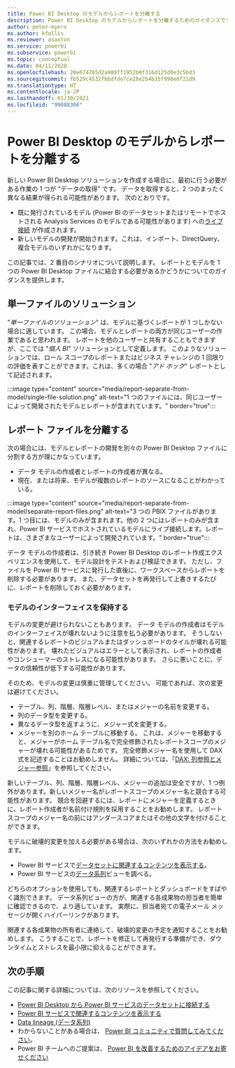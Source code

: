 ```yaml
---
title: Power BI Desktop のモデルからレポートを分離する
description: Power BI Desktop のモデルからレポートを分離するためのガイダンスです。
author: peter-myers
ms.author: kfollis
ms.reviewer: asaxton
ms.service: powerbi
ms.subservice: powerbi
ms.topic: conceptual
ms.date: 04/11/2020
ms.openlocfilehash: 20e674765d2a908ff1952b0f316d125d0e3c5bd3
ms.sourcegitcommit: fb529c4532fbbdfde7ce28e2b4b35f990e8f21d9
ms.translationtype: HT
ms.contentlocale: ja-JP
ms.lasthandoff: 01/30/2021
ms.locfileid: "99088306"
---
```

# <a name="separate-reports-from-models-in-power-bi-desktop"></a>Power BI Desktop のモデルからレポートを分離する

新しい Power BI Desktop ソリューションを作成する場合に、最初に行う必要がある作業の 1 つが "データの取得" です。 データを取得すると、2 つのまったく異なる結果が得られる可能性があります。 次のとおりです。

- 既に発行されているモデル (Power BI のデータセットまたはリモートでホストされる Analysis Services のモデルである可能性があります) への[ライブ接続](../connect-data/desktop-report-lifecycle-datasets.md) が作成されます。
- 新しいモデルの開発が開始されます。これは、インポート、DirectQuery、複合モデルのいずれかになります。

この記事では、2 番目のシナリオについて説明します。 レポートとモデルを 1 つの Power BI Desktop ファイルに結合する必要があるかどうかについてのガイダンスを提供します。

## <a name="single-file-solution"></a>単一ファイルのソリューション

"_単一ファイルのソリューション_" は、モデルに基づくレポートが 1 つしかない場合に適しています。 この場合、モデルとレポートの両方が同じユーザーの作業であると思われます。 レポートを他のユーザーと共有することもできますが、ここでは "_個人 BI_" ソリューションとして定義します。 このようなソリューションでは、ロール スコープのレポートまたはビジネス チャレンジの 1 回限りの評価を表すことができます。これは、多くの場合 "_アド ホック_" レポートとして記述されます。

:::image type="content" source="media/report-separate-from-model/single-file-solution.png" alt-text="1 つのファイルには、同じユーザーによって開発されたモデルとレポートが含まれています。" border="true":::

## <a name="separate-report-files"></a>レポート ファイルを分離する

次の場合には、モデルとレポートの開発を別々の Power BI Desktop ファイルに分割する方が理にかなっています。

- データ モデルの作成者とレポートの作成者が異なる。
- 現在、または将来、モデルが複数のレポートのソースになることがわかっている。

:::image type="content" source="media/report-separate-from-model/separate-report-files.png" alt-text="3 つの PBIX ファイルがあります。1 つ目には、モデルのみが含まれます。他の 2 つにはレポートのみが含まれ、Power BI サービスでホストされているモデルにライブ接続します。レポートは、さまざまなユーザーによって開発されています。" border="true":::

データ モデルの作成者は、引き続き Power BI Desktop のレポート作成エクスペリエンスを使用して、モデル設計をテストおよび検証できます。 ただし、ファイルを Power BI サービスに発行した直後に、ワークスペースからレポートを削除する必要があります。 また、データセットを再発行して上書きするたびに、レポートを削除しておく必要があります。

### <a name="preserve-the-model-interface"></a>モデルのインターフェイスを保持する

モデルの変更が避けられないこともあります。 データ モデルの作成者はモデルのインターフェイスが壊れないように注意を払う必要があります。 そうしないと、関連するレポートのビジュアルまたはダッシュボードのタイルが壊れる可能性があります。 壊れたビジュアルはエラーとして表示され、レポートの作成者やコンシューマーのストレスになる可能性があります。 さらに悪いことに、データの信頼性が低下する可能性があります。

そのため、モデルの変更は慎重に管理してください。 可能であれば、次の変更は避けてください。

- テーブル、列、階層、階層レベル、またはメジャーの名前を変更する。
- 列のデータ型を変更する。
- 異なるデータ型を返すように、メジャー式を変更する。
- メジャーを別のホーム テーブルに移動する。 これは、メジャーを移動すると、メジャーがホーム テーブル名で完全修飾されたレポートスコープのメジャーが壊れる可能性があるためです。 完全修飾メジャー名を使用して DAX 式を記述することはお勧めしません。 詳細については、「[DAX: 列参照とメジャー参照](dax-column-measure-references.md)」を参照してください。

新しいテーブル、列、階層、階層レベル、メジャーの追加は安全ですが、1 つ例外があります。新しいメジャー名がレポートスコープのメジャー名と競合する可能性があります。 競合を回避するには、レポートにメジャーを定義するときに、レポート作成者が名前付け規則を採用することをお勧めします。 レポートスコープのメジャー名の前にはアンダースコアまたはその他の文字を付けることができます。

モデルに破壊的変更を加える必要がある場合は、次のいずれかの方法をお勧めします。

- Power BI サービスで[データセットに関連するコンテンツを表示する](../consumer/end-user-related.md)。
- Power BI サービスの[データ系列](../collaborate-share/service-data-lineage.md)ビューを調べる。

どちらのオプションを使用しても、関連するレポートとダッシュボードをすばやく識別できます。 データ系列ビューの方が、関連する各成果物の担当者を簡単に確認できるので、より適しています。 実際に、担当者宛ての電子メール メッセージが開くハイパーリンクがあります。

関連する各成果物の所有者に連絡して、破壊的変更の予定を通知することをお勧めします。 こうすることで、レポートを修正して再発行する準備ができ、ダウンタイムとストレスを最小限に抑えることができます。

## <a name="next-steps"></a>次の手順

この記事に関する詳細については、次のリソースを参照してください。

- [Power BI Desktop から Power BI サービスのデータセットに接続する](../connect-data/desktop-report-lifecycle-datasets.md)
- [Power BI サービスで関連するコンテンツを表示する](../consumer/end-user-related.md)
- [Data lineage (データ系列)](../collaborate-share/service-data-lineage.md)
- わからないことがある場合は、 [Power BI コミュニティで質問してみてください](https://community.powerbi.com/)。
- Power BI チームへのご提案は、 [Power BI を改善するためのアイデアをお寄せください](https://ideas.powerbi.com/)
